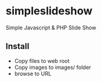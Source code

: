# simpleslideshow
Simple Javascript &amp; PHP Slide Show

## Install
* Copy files to web root
* Copy images to images/ folder
* browse to URL
